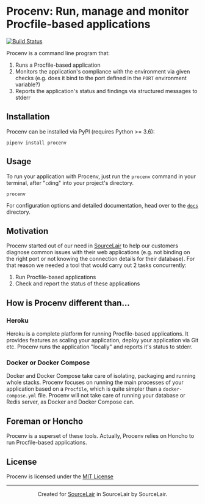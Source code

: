 # Procenv: Run, manage and monitor Procfile-based applications

[![Build Status](https://travis-ci.org/sourcelair/procenv.svg?branch=master)](https://travis-ci.org/sourcelair/procenv)

Procenv is a command line program that:

1. Runs a Procfile-based application
2. Monitors the application's compliance with the environment via given checks (e.g. does it bind to the port defined in the `PORT` environment variable?)
3. Reports the application's status and findings via structured messages to stderr

## Installation

Procenv can be installed via PyPI (requires Python >= 3.6):

```
pipenv install procenv
```

## Usage

To run your application with Procenv, just run the `procenv` command in your terminal, after "`cd`ing" into your project's directory.

```
procenv
```

For configuration options and detailed documentation, head over to the [`docs`](docs/) directory.

## Motivation

Procenv started out of our need in [SourceLair](https://www.sourcelair.com) to help our customers diagnose common issues with their web applications (e.g. not binding on the right port or not knowing the connection details for their database). For that reason we needed a tool that would carry out 2 tasks concurrently:

1. Run Procfile-based applications
2. Check and report the status of these applications

## How is Procenv different than...

### Heroku
Heroku is a complete platform for running Procfile-based applications. It provides features as scaling your application, deploy your application via Git etc. Procenv runs the application "locally" and reports it's status to stderr.

### Docker or Docker Compose
Docker and Docker Compose take care of isolating, packaging and running whole stacks. Procenv focuses on running the main processes of your application based on a `Procfile`, which is quite simpler than a `docker-compose.yml` file. Procenv will not take care of running your database or Redis server, as Docker and Docker Compose can.

## Foreman or Honcho
Procenv is a superset of these tools. Actually, Procenv relies on Honcho to run Procfile-based applications.

## License

Procenv is licensed under the [MIT License](LICENSE)

---

<center>
    Created for <a href="https://www.sourcelair.com">SourceLair</a> in SourceLair by SourceLair.
</center>
